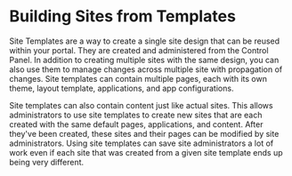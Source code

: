 # Building Sites from Templates [](id=building-sites-from-templates)

Site Templates are a way to create a single site design that can be reused 
within your portal. They are created and administered from the Control Panel. 
In addition to creating multiple sites with the same design, you can also use 
them to manage changes across multiple site with propagation of changes. Site 
templates can contain multiple pages, each with its own theme, layout template, 
applications, and app configurations.

Site templates can also contain content just like actual sites. This allows 
administrators to use site templates to create new sites that are each created 
with the same default pages, applications, and content. After they've been 
created, these sites and their pages can be modified by site administrators. 
Using site templates can save site administrators a lot of work even if each 
site that was created from a given site template ends up being very different.
